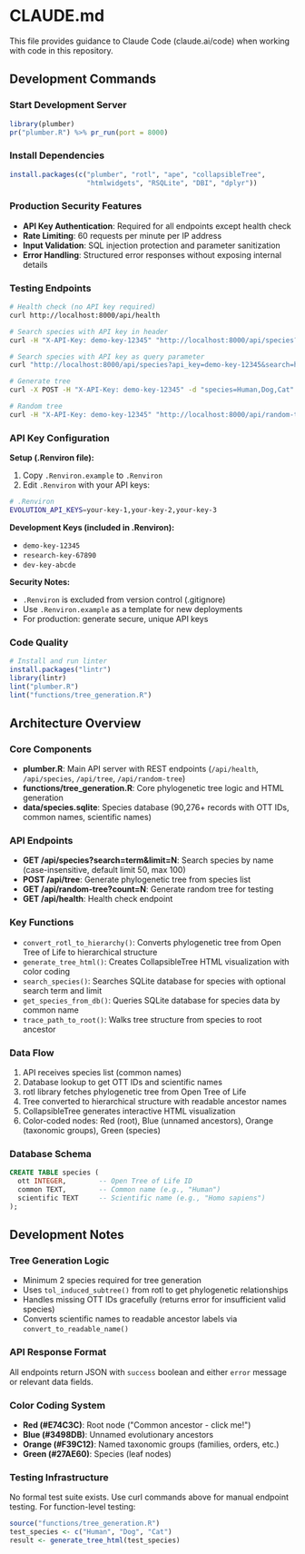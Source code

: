 # CLAUDE.md

This file provides guidance to Claude Code (claude.ai/code) when working with code in this repository.

## Development Commands

### Start Development Server
```r
library(plumber)
pr("plumber.R") %>% pr_run(port = 8000)
```

### Install Dependencies
```r
install.packages(c("plumber", "rotl", "ape", "collapsibleTree", 
                   "htmlwidgets", "RSQLite", "DBI", "dplyr"))
```

### Production Security Features
- **API Key Authentication**: Required for all endpoints except health check
- **Rate Limiting**: 60 requests per minute per IP address
- **Input Validation**: SQL injection protection and parameter sanitization
- **Error Handling**: Structured error responses without exposing internal details

### Testing Endpoints
```bash
# Health check (no API key required)
curl http://localhost:8000/api/health

# Search species with API key in header
curl -H "X-API-Key: demo-key-12345" "http://localhost:8000/api/species?search=whale&limit=7"

# Search species with API key as query parameter
curl "http://localhost:8000/api/species?api_key=demo-key-12345&search=human&limit=3"

# Generate tree
curl -X POST -H "X-API-Key: demo-key-12345" -d "species=Human,Dog,Cat" http://localhost:8000/api/tree

# Random tree
curl -H "X-API-Key: demo-key-12345" "http://localhost:8000/api/random-tree?count=3"
```

### API Key Configuration

**Setup (.Renviron file):**
1. Copy `.Renviron.example` to `.Renviron`
2. Edit `.Renviron` with your API keys:
```bash
# .Renviron
EVOLUTION_API_KEYS=your-key-1,your-key-2,your-key-3
```

**Development Keys (included in .Renviron):**
- `demo-key-12345`
- `research-key-67890` 
- `dev-key-abcde`

**Security Notes:**
- `.Renviron` is excluded from version control (.gitignore)
- Use `.Renviron.example` as a template for new deployments
- For production: generate secure, unique API keys

### Code Quality
```r
# Install and run linter
install.packages("lintr")
library(lintr)
lint("plumber.R")
lint("functions/tree_generation.R")
```

## Architecture Overview

### Core Components
- **plumber.R**: Main API server with REST endpoints (`/api/health`, `/api/species`, `/api/tree`, `/api/random-tree`)
- **functions/tree_generation.R**: Core phylogenetic tree logic and HTML generation
- **data/species.sqlite**: Species database (90,276+ records with OTT IDs, common names, scientific names)

### API Endpoints
- **GET /api/species?search=term&limit=N**: Search species by name (case-insensitive, default limit 50, max 100)
- **POST /api/tree**: Generate phylogenetic tree from species list
- **GET /api/random-tree?count=N**: Generate random tree for testing
- **GET /api/health**: Health check endpoint

### Key Functions
- `convert_rotl_to_hierarchy()`: Converts phylogenetic tree from Open Tree of Life to hierarchical structure
- `generate_tree_html()`: Creates CollapsibleTree HTML visualization with color coding
- `search_species()`: Searches SQLite database for species with optional search term and limit
- `get_species_from_db()`: Queries SQLite database for species data by common name
- `trace_path_to_root()`: Walks tree structure from species to root ancestor

### Data Flow
1. API receives species list (common names)
2. Database lookup to get OTT IDs and scientific names
3. rotl library fetches phylogenetic tree from Open Tree of Life  
4. Tree converted to hierarchical structure with readable ancestor names
5. CollapsibleTree generates interactive HTML visualization
6. Color-coded nodes: Red (root), Blue (unnamed ancestors), Orange (taxonomic groups), Green (species)

### Database Schema
```sql
CREATE TABLE species (
  ott INTEGER,        -- Open Tree of Life ID
  common TEXT,        -- Common name (e.g., "Human")  
  scientific TEXT     -- Scientific name (e.g., "Homo sapiens")
);
```

## Development Notes

### Tree Generation Logic
- Minimum 2 species required for tree generation
- Uses `tol_induced_subtree()` from rotl to get phylogenetic relationships
- Handles missing OTT IDs gracefully (returns error for insufficient valid species)
- Converts scientific names to readable ancestor labels via `convert_to_readable_name()`

### API Response Format
All endpoints return JSON with `success` boolean and either `error` message or relevant data fields.

### Color Coding System
- **Red (#E74C3C)**: Root node ("Common ancestor - click me!")
- **Blue (#3498DB)**: Unnamed evolutionary ancestors  
- **Orange (#F39C12)**: Named taxonomic groups (families, orders, etc.)
- **Green (#27AE60)**: Species (leaf nodes)

### Testing Infrastructure
No formal test suite exists. Use curl commands above for manual endpoint testing. For function-level testing:
```r
source("functions/tree_generation.R")
test_species <- c("Human", "Dog", "Cat")
result <- generate_tree_html(test_species)
```